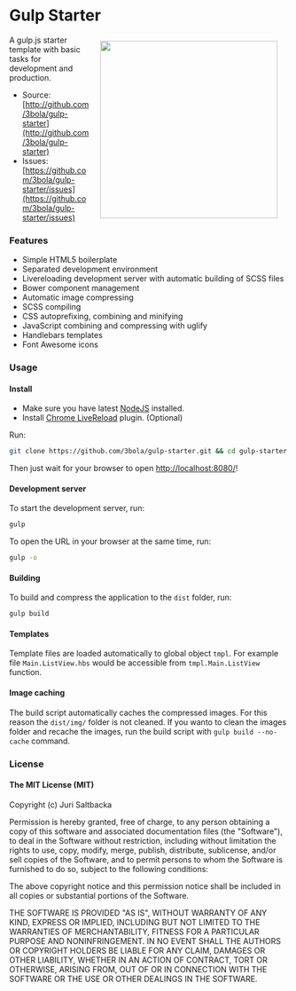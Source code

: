 # Gulp Starter

<img align="right" src="https://raw.github.com/3bola/gulp-starter/master/app/img/pipboy.jpg" hspace="20" vspace="10" width="320">

A gulp.js starter template with basic tasks for development and production.

* Source: [http://github.com/3bola/gulp-starter](http://github.com/3bola/gulp-starter)
* Issues: [https://github.com/3bola/gulp-starter/issues](https://github.com/3bola/gulp-starter/issues)

### Features

* Simple HTML5 boilerplate
* Separated development environment
* Livereloading development server with automatic building of SCSS files
* Bower component management
* Automatic image compressing
* SCSS compiling
* CSS autoprefixing, combining and minifying
* JavaScript combining and compressing with uglify
* Handlebars templates
* Font Awesome icons

### Usage

#### Install

* Make sure you have latest [NodeJS](http://nodejs.org/) installed.
* Install [Chrome LiveReload](https://chrome.google.com/webstore/detail/livereload/jnihajbhpnppcggbcgedagnkighmdlei?hl=en) plugin. (Optional)

Run:
```sh
git clone https://github.com/3bola/gulp-starter.git && cd gulp-starter && npm install
```

Then just wait for your browser to open [http://localhost:8080/](http://localhost:8080/)!

#### Development server

To start the development server, run:
```sh
gulp
```

To open the URL in your browser at the same time, run:
```sh
gulp -o
```

#### Building

To build and compress the application to the `dist` folder, run:
```sh
gulp build
```

#### Templates

Template files are loaded automatically to global object `tmpl`.
For example file `Main.ListView.hbs` would be accessible from `tmpl.Main.ListView` function.

#### Image caching

The build script automatically caches the compressed images. For this reason the `dist/img/` folder is not cleaned. If you wanto to clean the images folder and recache the images, run the build script with `gulp build --no-cache` command.

### License

#### The MIT License (MIT)

Copyright (c) Juri Saltbacka

Permission is hereby granted, free of charge, to any person obtaining a copy of
this software and associated documentation files (the "Software"), to deal in
the Software without restriction, including without limitation the rights to
use, copy, modify, merge, publish, distribute, sublicense, and/or sell copies
of the Software, and to permit persons to whom the Software is furnished to do
so, subject to the following conditions:

The above copyright notice and this permission notice shall be included in all
copies or substantial portions of the Software.

THE SOFTWARE IS PROVIDED "AS IS", WITHOUT WARRANTY OF ANY KIND, EXPRESS OR
IMPLIED, INCLUDING BUT NOT LIMITED TO THE WARRANTIES OF MERCHANTABILITY,
FITNESS FOR A PARTICULAR PURPOSE AND NONINFRINGEMENT. IN NO EVENT SHALL THE
AUTHORS OR COPYRIGHT HOLDERS BE LIABLE FOR ANY CLAIM, DAMAGES OR OTHER
LIABILITY, WHETHER IN AN ACTION OF CONTRACT, TORT OR OTHERWISE, ARISING FROM,
OUT OF OR IN CONNECTION WITH THE SOFTWARE OR THE USE OR OTHER DEALINGS IN THE
SOFTWARE.
